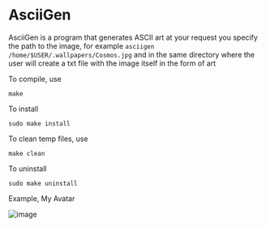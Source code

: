 # AsciiGen
AsciiGen is a program that generates ASCII art at your request you specify the path to the image, for example ```asciigen /home/$USER/.wallpapers/Cosmos.jpg``` and in the same directory where the user will create a txt file with the image itself in the form of art

To compile, use
```
make
```
To install
```
sudo make install
```
To clean temp files, use
```
make clean
```
To uninstall
```
sudo make uninstall
```

Example, My Avatar

![image](https://github.com/user-attachments/assets/20205f0c-0698-486b-9197-766a0bc711f2)

